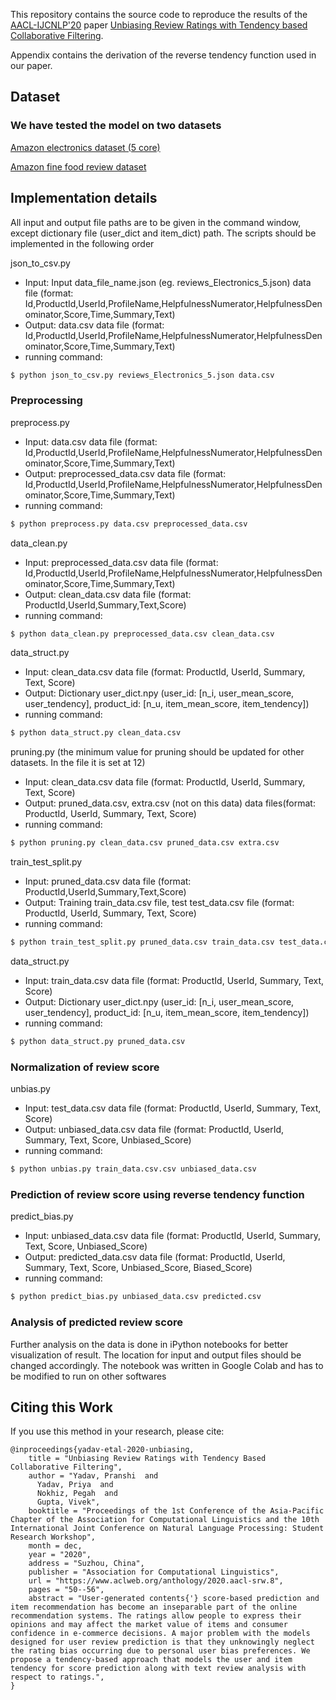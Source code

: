 This repository contains the source code to reproduce the results of the [AACL-IJCNLP'20](https://aacl2020-srw.github.io/)
paper [Unbiasing Review Ratings with Tendency based Collaborative Filtering](https://www.aclweb.org/anthology/2020.aacl-srw.8).

Appendix contains the derivation of the reverse tendency function used in our paper.

## Dataset
  ### We have tested the model on two datasets
  [Amazon electronics dataset (5 core)](https://jmcauley.ucsd.edu/data/amazon/)
  
  [Amazon fine food review dataset](https://www.kaggle.com/snap/amazon-fine-food-reviews)

## Implementation details

All input and output file paths are to be given in the command window, except dictionary file (user_dict and item_dict) path. The scripts should be implemented in the following order

json_to_csv.py
  - Input: Input data_file_name.json (eg. reviews_Electronics_5.json) data file (format: Id,ProductId,UserId,ProfileName,HelpfulnessNumerator,HelpfulnessDenominator,Score,Time,Summary,Text)
  - Output: data.csv data file (format: Id,ProductId,UserId,ProfileName,HelpfulnessNumerator,HelpfulnessDenominator,Score,Time,Summary,Text)
  - running command: 
  ```sh
  $ python json_to_csv.py reviews_Electronics_5.json data.csv
  ```

### Preprocessing
preprocess.py
  - Input: data.csv data file (format: Id,ProductId,UserId,ProfileName,HelpfulnessNumerator,HelpfulnessDenominator,Score,Time,Summary,Text)
  - Output: preprocessed_data.csv data file (format: Id,ProductId,UserId,ProfileName,HelpfulnessNumerator,HelpfulnessDenominator,Score,Time,Summary,Text)
  - running command: 
  ```sh
  $ python preprocess.py data.csv preprocessed_data.csv
  ```

data_clean.py
  - Input: preprocessed_data.csv data file (format: Id,ProductId,UserId,ProfileName,HelpfulnessNumerator,HelpfulnessDenominator,Score,Time,Summary,Text)
  - Output: clean_data.csv data file (format: ProductId,UserId,Summary,Text,Score)
  - running command: 
  ```sh
  $ python data_clean.py preprocessed_data.csv clean_data.csv
  ```

data_struct.py
  - Input: clean_data.csv data file (format: ProductId, UserId, Summary, Text, Score)
  - Output: Dictionary user_dict.npy (user_id: [n_i, user_mean_score, user_tendency], product_id: [n_u, item_mean_score, item_tendency])
  - running command: 
  ```sh
  $ python data_struct.py clean_data.csv
  ```

pruning.py (the minimum value for pruning should be updated for other datasets. In the file it is set at 12)
  - Input: clean_data.csv data file (format: ProductId, UserId, Summary, Text, Score)
  - Output: pruned_data.csv, extra.csv (not on this data) data files(format: ProductId, UserId, Summary, Text, Score)
  - running command: 
  ```sh
  $ python pruning.py clean_data.csv pruned_data.csv extra.csv
  ```

train_test_split.py
  - Input: pruned_data.csv data file (format: ProductId,UserId,Summary,Text,Score)
  - Output: Training train_data.csv file, test test_data.csv file (format: ProductId, UserId, Summary, Text, Score)
  - running command: 
  ```sh
  $ python train_test_split.py pruned_data.csv train_data.csv test_data.csv
  ```

data_struct.py
  - Input: train_data.csv data file (format: ProductId, UserId, Summary, Text, Score)
  - Output: Dictionary user_dict.npy (user_id: [n_i, user_mean_score, user_tendency], product_id: [n_u, item_mean_score, item_tendency])
  - running command: 
  ```sh
  $ python data_struct.py pruned_data.csv
  ```

### Normalization of review score
unbias.py
  - Input: test_data.csv data file (format: ProductId, UserId, Summary, Text, Score)
  - Output: unbiased_data.csv data file (format: ProductId, UserId, Summary, Text, Score, Unbiased_Score)
  - running command:
  ```sh
  $ python unbias.py train_data.csv.csv unbiased_data.csv
  ```
### Prediction of review score using reverse tendency function
predict_bias.py
  - Input: unbiased_data.csv data file (format: ProductId, UserId, Summary, Text, Score, Unbiased_Score)
  - Output: predicted_data.csv data file (format: ProductId, UserId, Summary, Text, Score, Unbiased_Score, Biased_Score)
  - running command:
  ```sh
  $ python predict_bias.py unbiased_data.csv predicted.csv
  ```

### Analysis of predicted review score
Further analysis on the data is done in iPython notebooks for better visualization of result. The location for input and output files should be changed accordingly. The notebook was written in Google Colab and has to be modified to run on other softwares

## Citing this Work

If you use this method in your research, please cite:

```
@inproceedings{yadav-etal-2020-unbiasing,
    title = "Unbiasing Review Ratings with Tendency Based Collaborative Filtering",
    author = "Yadav, Pranshi  and
      Yadav, Priya  and
      Nokhiz, Pegah  and
      Gupta, Vivek",
    booktitle = "Proceedings of the 1st Conference of the Asia-Pacific Chapter of the Association for Computational Linguistics and the 10th International Joint Conference on Natural Language Processing: Student Research Workshop",
    month = dec,
    year = "2020",
    address = "Suzhou, China",
    publisher = "Association for Computational Linguistics",
    url = "https://www.aclweb.org/anthology/2020.aacl-srw.8",
    pages = "50--56",
    abstract = "User-generated contents{'} score-based prediction and item recommendation has become an inseparable part of the online recommendation systems. The ratings allow people to express their opinions and may affect the market value of items and consumer confidence in e-commerce decisions. A major problem with the models designed for user review prediction is that they unknowingly neglect the rating bias occurring due to personal user bias preferences. We propose a tendency-based approach that models the user and item tendency for score prediction along with text review analysis with respect to ratings.",
}
```
